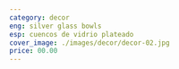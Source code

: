 ```yaml
---
category: decor
eng: silver glass bowls
esp: cuencos de vidrio plateado
cover_image: ./images/decor/decor-02.jpg
price: 00.00
---
```

 
